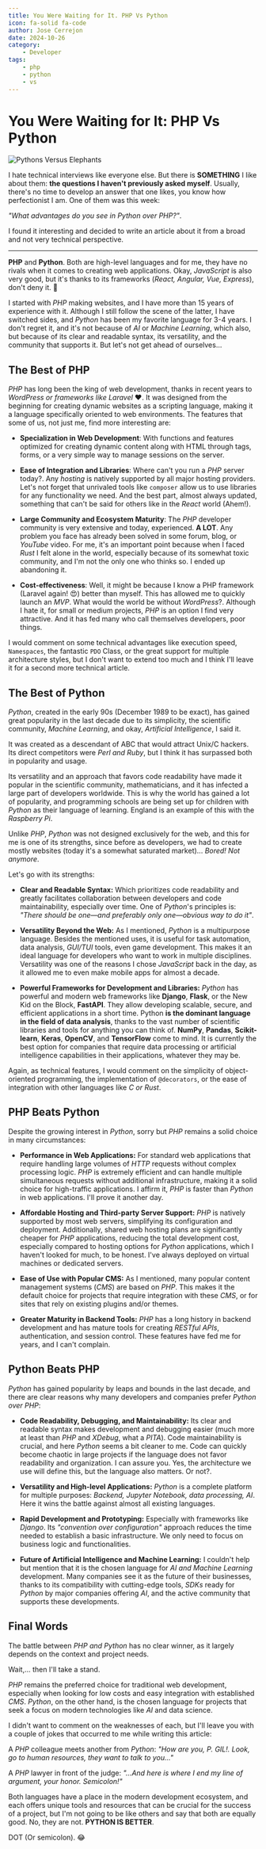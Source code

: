 ```yaml
---
title: You Were Waiting for It. PHP Vs Python
icon: fa-solid fa-code
author: Jose Cerrejon
date: 2024-10-26
category:
    - Developer
tags:
    - php
    - python
    - vs
---
```


# You Were Waiting for It: PHP Vs Python

![Pythons Versus Elephants](/images/2024/10/python_vs_php.jpg "Generated by Copilot")

I hate technical interviews like everyone else. But there is **SOMETHING** I like about them: **the questions I haven't previously asked myself**. Usually, there's no time to develop an answer that one likes, you know how perfectionist I am. One of them was this week:

_"What advantages do you see in Python over PHP?"_.

I found it interesting and decided to write an article about it from a broad and not very technical perspective.

---

**PHP** and **Python**. Both are high-level languages and for me, they have no rivals when it comes to creating web applications. Okay, _JavaScript_ is also very good, but it's thanks to its frameworks (_React, Angular, Vue, Express_), don't deny it. 😬

I started with _PHP_ making websites, and I have more than 15 years of experience with it. Although I still follow the scene of the latter, I have switched sides, and _Python_ has been my favorite language for 3-4 years. I don't regret it, and it's not because of _AI_ or _Machine Learning_, which also, but because of its clear and readable syntax, its versatility, and the community that supports it. But let's not get ahead of ourselves...

## The Best of PHP

_PHP_ has long been the king of web development, thanks in recent years to _WordPress or frameworks like Laravel_ ♥️. It was designed from the beginning for creating dynamic websites as a scripting language, making it a language specifically oriented to web environments. The features that some of us, not just me, find more interesting are:

-   **Specialization in Web Development**: With functions and features optimized for creating dynamic content along with HTML through tags, forms, or a very simple way to manage sessions on the server.

-   **Ease of Integration and Libraries**: Where can't you run a _PHP_ server today?. Any _hosting_ is natively supported by all major hosting providers. Let's not forget that unrivaled tools like `composer` allow us to use libraries for any functionality we need. And the best part, almost always updated, something that can't be said for others like in the _React_ world (Ahem!).

-   **Large Community and Ecosystem Maturity**: The _PHP_ developer community is very extensive and today, experienced. **A LOT**. Any problem you face has already been solved in some forum, blog, or _YouTube_ video. For me, it's an important point because when I faced _Rust_ I felt alone in the world, especially because of its somewhat toxic community, and I'm not the only one who thinks so. I ended up abandoning it.

-   **Cost-effectiveness**: Well, it might be because I know a PHP framework (Laravel again! 😍) better than myself. This has allowed me to quickly launch an _MVP_. What would the world be without _WordPress_?. Although I hate it, for small or medium projects, _PHP_ is an option I find very attractive. And it has fed many who call themselves developers, poor things.

I would comment on some technical advantages like execution speed, `Namespaces`, the fantastic `PDO` Class, or the great support for multiple architecture styles, but I don't want to extend too much and I think I'll leave it for a second more technical article.

## The Best of Python

_Python_, created in the early 90s (December 1989 to be exact), has gained great popularity in the last decade due to its simplicity, the scientific community, _Machine Learning_, and okay, _Artificial Intelligence_, I said it.

It was created as a descendant of ABC that would attract Unix/C hackers. Its direct competitors were _Perl and Ruby_, but I think it has surpassed both in popularity and usage.

Its versatility and an approach that favors code readability have made it popular in the scientific community, mathematicians, and it has infected a large part of developers worldwide. This is why the world has gained a lot of popularity, and programming schools are being set up for children with _Python_ as their language of learning. England is an example of this with the _Raspberry Pi_.

Unlike _PHP_, _Python_ was not designed exclusively for the web, and this for me is one of its strengths, since before as developers, we had to create mostly websites (today it's a somewhat saturated market)... _Bored! Not anymore_.

Let's go with its strengths:

-   **Clear and Readable Syntax:** Which prioritizes code readability and greatly facilitates collaboration between developers and code maintainability, especially over time. One of _Python_'s principles is: _"There should be one—and preferably only one—obvious way to do it"_.

*   **Versatility Beyond the Web:** As I mentioned, _Python_ is a multipurpose language. Besides the mentioned uses, it is useful for task automation, data analysis, _GUI/TUI_ tools, even game development. This makes it an ideal language for developers who want to work in multiple disciplines. Versatility was one of the reasons I chose _JavaScript_ back in the day, as it allowed me to even make mobile apps for almost a decade.

*   **Powerful Frameworks for Development and Libraries:** _Python_ has powerful and modern web frameworks like **Django**, **Flask**, or the New Kid on the Block, **FastAPI**. They allow developing scalable, secure, and efficient applications in a short time. Python **is the dominant language in the field of data analysis**, thanks to the vast number of scientific libraries and tools for anything you can think of. **NumPy**, **Pandas**, **Scikit-learn**, **Keras**, **OpenCV**, and **TensorFlow** come to mind. It is currently the best option for companies that require data processing or artificial intelligence capabilities in their applications, whatever they may be.

Again, as technical features, I would comment on the simplicity of object-oriented programming, the implementation of `@decorators`, or the ease of integration with other languages like _C or Rust_.

## PHP Beats Python

Despite the growing interest in _Python_, sorry but _PHP_ remains a solid choice in many circumstances:

-   **Performance in Web Applications:** For standard web applications that require handling large volumes of _HTTP_ requests without complex processing logic. _PHP_ is extremely efficient and can handle multiple simultaneous requests without additional infrastructure, making it a solid choice for high-traffic applications. I affirm it, _PHP_ is faster than _Python_ in web applications. I'll prove it another day.

-   **Affordable Hosting and Third-party Server Support:** _PHP_ is natively supported by most web servers, simplifying its configuration and deployment. Additionally, shared web hosting plans are significantly cheaper for _PHP_ applications, reducing the total development cost, especially compared to hosting options for _Python_ applications, which I haven't looked for much, to be honest. I've always deployed on virtual machines or dedicated servers.

-   **Ease of Use with Popular CMS:** As I mentioned, many popular content management systems (_CMS_) are based on _PHP_. This makes it the default choice for projects that require integration with these _CMS_, or for sites that rely on existing plugins and/or themes.

-   **Greater Maturity in Backend Tools:** _PHP_ has a long history in backend development and has mature tools for creating _RESTful APIs_, authentication, and session control. These features have fed me for years, and I can't complain.

## Python Beats PHP

_Python_ has gained popularity by leaps and bounds in the last decade, and there are clear reasons why many developers and companies prefer _Python over PHP_:

-   **Code Readability, Debugging, and Maintainability:** Its clear and readable syntax makes development and debugging easier (much more at least than _PHP_ and _XDebug_, what a _PITA_). Code maintainability is crucial, and here _Python_ seems a bit cleaner to me. Code can quickly become chaotic in large projects if the language does not favor readability and organization. I can assure you. Yes, the architecture we use will define this, but the language also matters. Or not?.

-   **Versatility and High-level Applications:** _Python_ is a complete platform for multiple purposes: _Backend, Jupyter Notebook, data processing, AI_. Here it wins the battle against almost all existing languages.

-   **Rapid Development and Prototyping:** Especially with frameworks like _Django_. Its _"convention over configuration"_ approach reduces the time needed to establish a basic infrastructure. We only need to focus on business logic and functionalities.

-   **Future of Artificial Intelligence and Machine Learning:** I couldn't help but mention that it is the chosen language for _AI and Machine Learning_ development. Many companies see it as the future of their businesses, thanks to its compatibility with cutting-edge tools, _SDKs_ ready for _Python_ by major companies offering _AI_, and the active community that supports these developments.

## Final Words

The battle between _PHP and Python_ has no clear winner, as it largely depends on the context and project needs.

Wait,... then I'll take a stand.

_PHP_ remains the preferred choice for traditional web development, especially when looking for low costs and easy integration with established _CMS_. _Python_, on the other hand, is the chosen language for projects that seek a focus on modern technologies like _AI_ and data science.

I didn't want to comment on the weaknesses of each, but I'll leave you with a couple of jokes that occurred to me while writing this article:

A _PHP_ colleague meets another from _Python_: _"How are you, P. GIL!. Look, go to human resources, they want to talk to you..."_

A _PHP_ lawyer in front of the judge: _"...And here is where I end my line of argument, your honor. Semicolon!"_

Both languages have a place in the modern development ecosystem, and each offers unique tools and resources that can be crucial for the success of a project, but I'm not going to be like others and say that both are equally good. No, they are not. **PYTHON IS BETTER**.

DOT (Or semicolon). 😂

